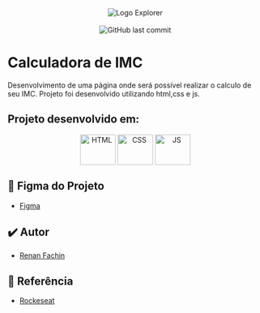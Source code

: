 <div align="center">
  <img alt="Logo Explorer" title="Explorer" src="https://i.imgur.com/2IqqDoo.png">
</div>
<br>
<div align="center">
  <img alt="GitHub last commit" src="https://img.shields.io/github/last-commit/RenanFachin/RS_IMC?color=%23725CED&style=flat-square">
</div>


# Calculadora de IMC
Desenvolvimento de uma página onde será possível realizar o calculo de seu IMC.
Projeto foi desenvolvido utilizando html,css e js.

 ## Projeto desenvolvido em:
<div align="center">
    <img align="center" alt="HTML" height="60" width="70" src="https://cdn.worldvectorlogo.com/logos/html-1.svg">
    <img align="center" alt="CSS" height="60" width="70" src="https://cdn.worldvectorlogo.com/logos/css-3.svg">
    <img align="center" alt="JS" height="60" width="70" src="https://cdn.worldvectorlogo.com/logos/javascript-1.svg">
</div>

## 🎨 Figma do Projeto
 - [Figma](https://www.figma.com/file/Nlr1OyKZSpQuB4wl6j1I3s/IMC-(Copy))

## ✔️ Autor
- [Renan Fachin](https://github.com/RenanFachin/)

## 📄 Referência
 - [Rockeseat](https://www.rocketseat.com.br/)
